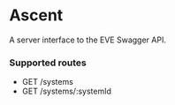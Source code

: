 # Ascent

A server interface to the EVE Swagger API.

### Supported routes ###
- GET /systems
- GET /systems/:systemId
